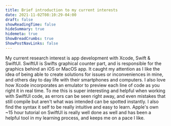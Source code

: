 ```yaml
---
title: Brief introduction to my current interests
date: 2021-11-02T08:10:29-04:00
draft: false
showReadingTime: false
hideSummary: true
hidemeta: true
ShowBreadCrumbs: true
ShowPostNavLinks: false
---
```

My current research interest is app development with Xcode, Swift & SwiftUI. SwiftUI is Swifts graphical counter part, and is responsible for the graphics behind an iOS or MacOS app. It caught my attention as I like the idea of being able to create solutions for issues or inconveniences in mine, and others day to day life with their smartphones and computers. I also love how Xcode incorporates an emulator to preview each line of code as you right it in real time. To me this is super interesting and helpful when working with SwiftUI code, as errors can be seen right away, and even mistakes that still compile but aren't what was intended can be spotted instantly. I also find the syntax it self to be really intuitive and easy to learn. Apple's own ~15 hour tutorial on SwiftUI is really well done as well and has been a helpful tool in my learning process, and keeps me on a pace I like.

